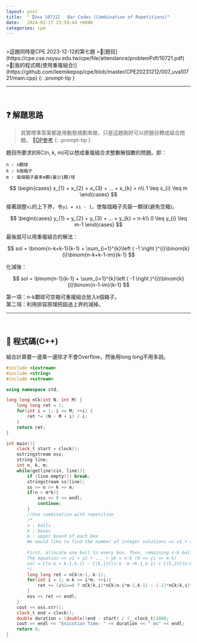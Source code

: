 ```yaml
---
layout: post
title:  "【Uva 10721】  Bar Codes (Combination of Repetitions)"
date:   2024-03-17 23:59:44 +0800
categories: cpe
---
```

<br/>
>這題同時是CPE 2023-12-12的第七題
>🔗[題目](https://cpe.cse.nsysu.edu.tw/cpe/file/attendance/problemPdf/10721.pdf)
>🔗[我的程式碼(使用重複組合)](https://github.com/leemikepop/cpe/blob/master/CPE20231212/007_uva10721/main.cpp)
{: .prompt-tip }
<br/>

---

<br/>

## ❓ 解題思路

>其實標準答案都是用動態規劃來做，只是這題剛好可以把題目轉成組合問題。
>🔗[DP參考](https://www.larrysprognotes.com/UVa-10721/)
{: .prompt-tip }

題目所要求的BC(n, k, m)可以想成重複組合求整數解個數的問題。即：
~~~
n : n顆球
k : k個箱子
m : 每個箱子最多m顆(最少1顆)球
~~~

$$
	\begin{cases}
		x_{1} + x_{2} + x_{3} + ... + x_{k} = n\\
		1 \leq x_{i} \leq m
	\end{cases}
$$

接著調整`xi`的上下界，令`yi = xi - 1`，使每個箱子先裝一顆球(避免空箱)。

$$
	\begin{cases}
		y_{1} + y_{2} + y_{3} + ... + y_{k} = n-k\\
		0 \leq y_{i} \leq m-1
	\end{cases}
$$

最後就可以用重複組合的解法：

$$
sol = \binom{n-k+k-1}{k-1} + \sum_{i=1}^{k}\left ( -1 \right )^{i}\binom{k}{i}\binom{n-k+k-1-im}{k-1}
$$

化減後：
<br/>

$$
sol = \binom{n-1}{k-1} + \sum_{i=1}^{k}\left ( -1 \right )^{i}\binom{k}{i}\binom{n-1-im}{k-1}
$$

第一項：n-k顆球可空箱可重複組合放入k個箱子。
<br/>
第二項：利用排容原理把超過上界的減掉。
<br/>

---

<br/>

## 📎 程式碼(C++)

組合計算要一邊乘一邊除才不會Overflow，然後用long long不用多說。

~~~cpp
#include <iostream>
#include <string>
#include <sstream>

using namespace std;

long long nCk(int N, int M) {
    long long ret = 1;
    for(int i = 1; i <= M; ++i) {
        ret *= (N - M + i) / i;
    }
    return ret;
}

int main(){
    clock_t start = clock();
    ostringstream oss;
    string line;
	int n, k, m;
	while(getline(cin, line)){
        if (line.empty()) break;
		stringstream ss(line);
		ss >> n >> k >> m;
		if(n > m*k){
			oss << 0 << endl;
			continue;
		}
		//Use combination with repetition
		/*
		n : balls
		k : boxes
		m : upper bound of each box
		We would like to find the number of integer solutions => x1 + x2 + ... + xk = n (1 <= xi <= m)
		
		First, allocate one ball to every box. Then, remaining n-k balls.
		The equation => y1 + y2 + ... + yk = n-k (0 <= yi <= m-k)
		sol = C(n-k + k-1,k-1) - C(k,1)C(n-k -m +k-1,k-1) + C(k,2)C(n-k -2*m +k-1,k-1) - ... (by principle of inclusion-exclusion)
		*/
		long long ret = nCk(n-1, k-1);
		for(int i = 1; n-k >= i*m; ++i){
			ret += (i%2==0 ? nCk(k,i)*nCk(n-i*m-1,k-1) : (-1)*nCk(k,i)*nCk(n-i*m-1,k-1));
		}
		oss << ret << endl;
	}
    cout << oss.str();
    clock_t end = clock();
    double duration = (double)(end - start) / (__clock_t)1000;
    cout << endl << "Exicution Time: " << duration << " ms" << endl;
    return 0;
}
~~~